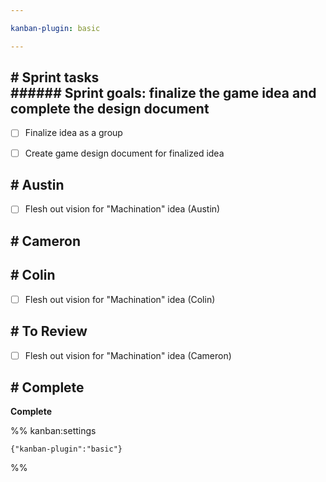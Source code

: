 ```yaml
---

kanban-plugin: basic

---
```


## # Sprint tasks<br>###### Sprint goals: finalize the game idea and complete the design document

- [ ] Finalize idea as a group
- [ ] Create game design document for finalized idea


## # Austin

- [ ] Flesh out vision for "Machination" idea (Austin)


## # Cameron



## # Colin

- [ ] Flesh out vision for "Machination" idea (Colin)


## # To Review

- [ ] Flesh out vision for "Machination" idea (Cameron)


## # Complete

**Complete**




%% kanban:settings
```
{"kanban-plugin":"basic"}
```
%%